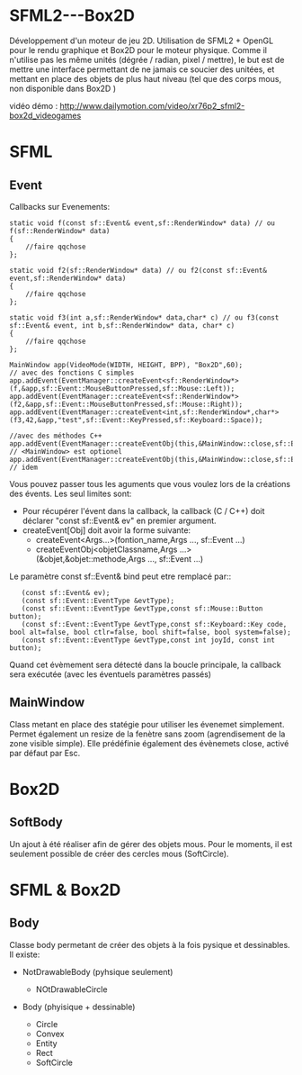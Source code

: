 SFML2---Box2D
=============

Développement d'un moteur de jeu 2D.
Utilisation de SFML2 + OpenGL pour le rendu graphique et Box2D pour le moteur physique.
Comme il n'utilise pas les même unités (dégrée / radian, pixel / mettre), le but est de mettre une interface 
permettant de ne jamais ce soucier des unitées, et mettant en place des objets de plus haut niveau 
(tel que des corps mous, non disponible dans Box2D )

vidéo démo :
http://www.dailymotion.com/video/xr76p2_sfml2-box2d_videogames


SFML
====

Event
-----

Callbacks sur Evenements:

    static void f(const sf::Event& event,sf::RenderWindow* data) // ou f(sf::RenderWindow* data)
    {
        //faire qqchose
    };

    static void f2(sf::RenderWindow* data) // ou f2(const sf::Event& event,sf::RenderWindow* data)
    {
        //faire qqchose
    };

    static void f3(int a,sf::RenderWindow* data,char* c) // ou f3(const sf::Event& event, int b,sf::RenderWindow* data, char* c)
    {
        //faire qqchose
    };

    MainWindow app(VideoMode(WIDTH, HEIGHT, BPP), "Box2D",60);
    // avec des fonctions C simples
    app.addEvent(EventManager::createEvent<sf::RenderWindow*>(f,&app,sf::Event::MouseButtonPressed,sf::Mouse::Left));
    app.addEvent(EventManager::createEvent<sf::RenderWindow*>(f2,&app,sf::Event::MouseButtonPressed,sf::Mouse::Right));
    app.addEvent(EventManager::createEvent<int,sf::RenderWindow*,char*>(f3,42,&app,"test",sf::Event::KeyPressed,sf::Keyboard::Space)); 

    //avec des méthodes C++
    app.addEvent(EventManager::createEventObj(this,&MainWindow::close,sf::Event::Closed)); // <MainWindow> est optionel
    app.addEvent(EventManager::createEventObj(this,&MainWindow::close,sf::Event::KeyPressed,sf::Keyboard::Escape)); // idem


Vous pouvez passer tous les aguments que vous voulez lors de la créations des évents. Les seul limites sont:
* Pour récupérer l'évent dans la callback, la callback (C / C++)  doit déclarer "const sf::Event& ev" en premier argument.
* createEvent[Obj] doit avoir la forme suivante:
    * createEvent\<Args...\>(fontion\_name,Args ..., sf::Event ...)
    * createEventObj\<objetClassname,Args ...\>(&objet,&objet::methode,Args ..., sf::Event ...)


Le paramètre const sf::Event& bind peut etre remplacé par::

       (const sf::Event& ev);
       (const sf::Event::EventType &evtType);
       (const sf::Event::EventType &evtType,const sf::Mouse::Button button);
       (const sf::Event::EventType &evtType,const sf::Keyboard::Key code, bool alt=false, bool ctlr=false, bool shift=false, bool system=false);
       (const sf::Event::EventType &evtType,const int joyId, const int button);

Quand cet évèmement sera détecté dans la boucle principale, la callback sera exécutée (avec les éventuels paramètres passés)


MainWindow
----------

Class metant en place des statégie pour utiliser les évenemet simplement.
Permet également un resize de la fenètre sans zoom (agrendisement de la zone visible simple).
Elle prédéfinie également des évènemets close, activé par défaut par Esc.



Box2D
=====


SoftBody
--------

Un ajout à été réaliser afin de gérer des objets mous.
Pour le moments, il est seulement possible de créer des cercles mous (SoftCircle).



SFML & Box2D
============


Body
----

Classe body permetant de créer des objets à la fois pysique et dessinables.
Il existe:
* NotDrawableBody (pyhsique seulement)
    * NOtDrawableCircle

* Body (phyisique + dessinable)
    * Circle
    * Convex
    * Entity
    * Rect
    * SoftCircle


